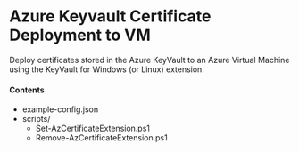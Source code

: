 # Azure Keyvault Certificate Deployment to VM
Deploy certificates stored in the Azure KeyVault to an Azure Virtual Machine using the KeyVault for Windows (or Linux) extension.

#### Contents
- example-config.json
- scripts/
    - Set-AzCertificateExtension.ps1
    - Remove-AzCertificateExtension.ps1